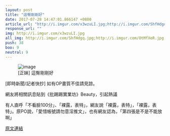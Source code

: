```yaml
---
layout: post
title: "這臀剛剛好"
date: 2017-07-28 14:47:01.866147 +0800
article_url: "http://i.imgur.com/x3wzuLI.jpg;http://i.imgur.com/ShfHdgq.jpg;http://i.imgur.com/OtMfXeR.jpg;http://i.imgur.com/kUQWGiV.jpg;http://i.imgur.com/F5AjnXS.jpg;http://i.imgur.com/iVg7ctr.jpg;http://i.imgur.com/Kk4j2tC.jpg;http://i.imgur.com/OtKAh6w.jpg;http://i.imgur.com/LnSNXDP.jpg;http://i.imgur.com/MDojtrU.jpg;http://i.imgur.com/GPG8ih3.jpg"
response_url: ""
img: http://i.imgur.com/x3wzuLI.jpg
all_img: http://i.imgur.com/ShfHdgq.jpg;http://i.imgur.com/OtMfXeR.jpg;http://i.imgur.com/kUQWGiV.jpg;http://i.imgur.com/F5AjnXS.jpg;http://i.imgur.com/iVg7ctr.jpg;http://i.imgur.com/Kk4j2tC.jpg;http://i.imgur.com/OtKAh6w.jpg;http://i.imgur.com/LnSNXDP.jpg;http://i.imgur.com/MDojtrU.jpg;http://i.imgur.com/GPG8ih3.jpg
push: 38
boo: 9
neutral: 9
---
```


<figure>
<img src="http://i.imgur.com/x3wzuLI.jpg" alt="image">
<figcaption>
[正妹] 這臀剛剛好
</figcaption>
</figure>



[即時新聞/記者快抄] 如有OP畫質不佳請見諒。

網友將相關訊息貼到《批踢踢實業坊》Beauty，引起熱議

有人直呼「不看臉100分」、「裸露，表特」，網友說「裸露，表特」，「裸露，表特」。原PO說，「愛惜帳號請勿意淫推文」，也有網友認為，「第四張是不是不能放啊」

<a href = "https://www.ptt.cc/bbs/Beauty/M.1501212159.A.5B2.html">原文連結</a>

